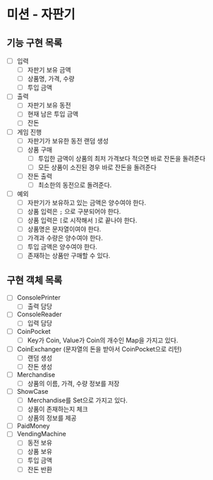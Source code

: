 # 미션 - 자판기

## 기능 구현 목록
- [ ] 입력
  - [ ] 자판기 보유 금액
  - [ ] 상품명, 가격, 수량 
  - [ ] 투입 금액
- [ ] 출력
  - [ ] 자판기 보유 동전
  - [ ] 현재 남은 투입 금액
  - [ ] 잔돈
- [ ] 게임 진행
  - [ ] 자판기가 보유한 동전 랜덤 생성
  - [ ] 상품 구매
    - [ ] 투입한 금액이 상품의 최저 가격보다 적으면 바로 잔돈을 돌려준다
    - [ ] 모든 상품이 소진된 경우 바로 잔돈을 돌려준다
  - [ ] 잔돈 출력
    - [ ] 최소한의 동전으로 돌려준다.
- [ ] 예외
  - [ ] 자판기가 보유하고 있는 금액은 양수여야 한다.
  - [ ] 상품 입력은 `;` 으로 구분되어야 한다.
  - [ ] 상품 입력은 `[`로 시작해서 `]`로 끝나야 한다.
  - [ ] 상품명은 문자열이여야 한다.
  - [ ] 가격과 수량은 양수여야 한다.
  - [ ] 투입 금액은 양수여야 한다.
  - [ ] 존재하는 상품만 구매할 수 있다.

## 구현 객체 목록
- [ ] ConsolePrinter
  - [ ] 출력 담당
- [ ] ConsoleReader
  - [ ] 입력 담당
- [ ] CoinPocket
  - [ ] Key가 Coin, Value가 Coin의 개수인 Map을 가지고 있다.
- [ ] CoinExchanger (문자열의 돈을 받아서 CoinPocket으로 리턴)
  - [ ] 랜덤 생성
  - [ ] 잔돈 생성
- [ ] Merchandise
  - [ ] 상품의 이름, 가격, 수량 정보를 저장
- [ ] ShowCase
  - [ ] Merchandise를 Set으로 가지고 있다.
  - [ ] 상품이 존재하는지 체크
  - [ ] 상품의 정보를 제공
- [ ] PaidMoney
- [ ] VendingMachine
  - [ ] 동전 보유
  - [ ] 상품 보유
  - [ ] 투입 금액
  - [ ] 잔돈 반환